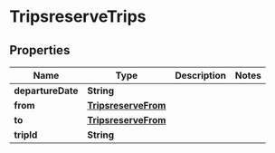 
# TripsreserveTrips

## Properties
Name | Type | Description | Notes
------------ | ------------- | ------------- | -------------
**departureDate** | **String** |  | 
**from** | [**TripsreserveFrom**](TripsreserveFrom.md) |  | 
**to** | [**TripsreserveFrom**](TripsreserveFrom.md) |  | 
**tripId** | **String** |  | 



